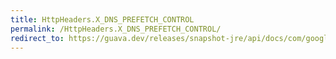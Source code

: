 ```yaml
---
title: HttpHeaders.X_DNS_PREFETCH_CONTROL
permalink: /HttpHeaders.X_DNS_PREFETCH_CONTROL/
redirect_to: https://guava.dev/releases/snapshot-jre/api/docs/com/google/common/net/HttpHeaders.html#X_DNS_PREFETCH_CONTROL
---
```

